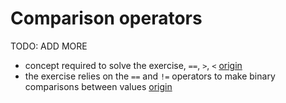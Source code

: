 # Comparison operators

TODO: ADD MORE

- concept required to solve the exercise, `==`, `>`, `<` [origin](./exercise-concepts/variable-length-quantity.md)
- the exercise relies on the `==` and `!=` operators to make binary comparisons between values [origin](./exercise-concepts/leap.md)
